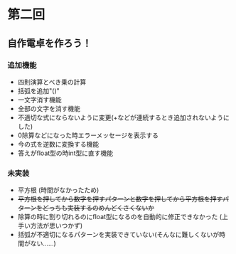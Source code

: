 # 第二回
## 自作電卓を作ろう！
### 追加機能
- 四則演算とべき乗の計算
- 括弧を追加"()"
- 一文字消す機能
- 全部の文字を消す機能
- 不適切な式にならないように変更(+などが連続するとき追加されないようにした)
- 0除算などになった時エラーメッセージを表示する
- 今の式を逆数に変換する機能
- 答えがfloat型の時int型に直す機能

### 未実装
- 平方根 (時間がなかったため)
- <strike>平方根を押してから数字を押すパターンと数字を押してから平方根を押すパターンをどっちも実装するのめんどくさくないか</strike>
- 除算の時に割り切れるのにfloat型になるのを自動的に修正できなかった (上手い方法が思いつかず)
- 括弧が不適切になるパターンを実装できていない(そんなに難しくないが時間がない...…)